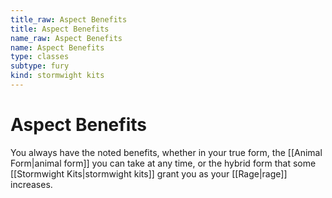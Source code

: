 ```yaml
---
title_raw: Aspect Benefits
title: Aspect Benefits
name_raw: Aspect Benefits
name: Aspect Benefits
type: classes
subtype: fury
kind: stormwight kits
---
```


# Aspect Benefits

You always have the noted benefits, whether in your true form, the [[Animal Form|animal form]] you can take at any time, or the hybrid form that some [[Stormwight Kits|stormwight kits]] grant you as your [[Rage|rage]] increases.
